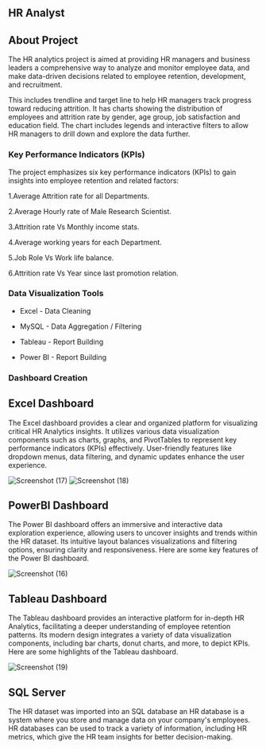 ## HR Analyst

## About Project

The HR analytics project is aimed at providing HR managers and business leaders a comprehensive way to analyze and monitor employee data, and make data-driven decisions related to employee retention, development, and recruitment.

This includes trendline and target line to help HR managers track progress toward reducing attrition. It has charts showing the distribution of employees and attrition rate by gender, age group, job satisfaction and education field. The chart includes legends and interactive filters to allow HR managers to drill down and explore the data further.

### Key Performance Indicators (KPIs)

The project emphasizes six key performance indicators (KPIs) to gain insights into employee retention and related factors:

1.Average Attrition rate for all Departments.

2.Average Hourly rate of Male Research Scientist.

3.Attrition rate Vs Monthly income stats.

4.Average working years for each Department.

5.Job Role Vs Work life balance.

6.Attrition rate Vs Year since last promotion relation.

### Data Visualization Tools

* Excel - Data Cleaning
  
* MySQL - Data Aggregation / Filtering
  
* Tableau - Report Building
  
* Power BI - Report Building

### Dashboard Creation

## Excel Dashboard

The Excel dashboard provides a clear and organized platform for visualizing critical HR Analytics insights. It utilizes various data visualization components such as charts, graphs, and PivotTables to represent key performance indicators (KPIs) effectively. User-friendly features like dropdown menus, data filtering, and dynamic updates enhance the user experience.

![Screenshot (17)](https://github.com/Pratiksha7887/HR_Analyst/assets/157275594/21dd42c7-d1ad-47d1-8bcc-91af559ed11f)
![Screenshot (18)](https://github.com/Pratiksha7887/HR_Analyst/assets/157275594/cda02761-b049-49db-a6f3-073e18796395)


## PowerBI Dashboard

The Power BI dashboard offers an immersive and interactive data exploration experience, allowing users to uncover insights and trends within the HR dataset. Its intuitive layout balances visualizations and filtering options, ensuring clarity and responsiveness. Here are some key features of the Power BI dashboard.

![Screenshot (16)](https://github.com/Pratiksha7887/HR_Analyst/assets/157275594/59c37773-46d6-404b-baa7-3e4aea1920e6)


## Tableau Dashboard

The Tableau dashboard provides an interactive platform for in-depth HR Analytics, facilitating a deeper understanding of employee retention patterns. Its modern design integrates a variety of data visualization components, including bar charts, donut charts, and more, to depict KPIs. Here are some highlights of the Tableau dashboard.

![Screenshot (19)](https://github.com/Pratiksha7887/HR_Analyst/assets/157275594/5765b82a-d49c-440d-8180-76527387a846)


## SQL Server

The HR dataset was imported into an SQL database an HR database is a system where you store and manage data on your company's employees. HR databases can be used to track a variety of information, including HR metrics, which give the HR team insights for better decision-making.

